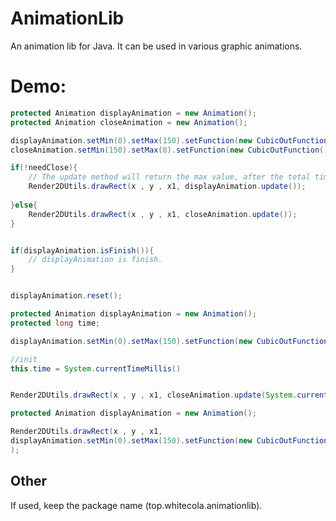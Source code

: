 # AnimationLib
An animation lib for Java. It can be used in various graphic animations.    

# Demo:
```java
protected Animation displayAnimation = new Animation();
protected Animation closeAnimation = new Animation();

displayAnimation.setMin(0).setMax(150).setFunction(new CubicOutFunction()).setTotalTime(260);
closeAnimation.setMin(150).setMax(0).setFunction(new CubicOutFunction()).setTotalTime(150);

if(!needClose){
    // The update method will return the max value, after the total time.
    Render2DUtils.drawRect(x , y , x1, displayAnimation.update());
    
}else{
    Render2DUtils.drawRect(x , y , x1, closeAnimation.update());
}


if(displayAnimation.isFinish()){
    // displayAnimation is finish.
}


displayAnimation.reset();

```

```java
protected Animation displayAnimation = new Animation();
protected long time;

displayAnimation.setMin(0).setMax(150).setFunction(new CubicOutFunction()).setTotalTime(260);

//init
this.time = System.currentTimeMillis()


Render2DUtils.drawRect(x , y , x1, closeAnimation.update(System.currentTimeMillis() - this.time));


```

```java
protected Animation displayAnimation = new Animation();

Render2DUtils.drawRect(x , y , x1, 
displayAnimation.setMin(0).setMax(150).setFunction(new CubicOutFunction()).setTotalTime(260).setLock(true).update()
);


```

## Other
If used, keep the package name (top.whitecola.animationlib).


